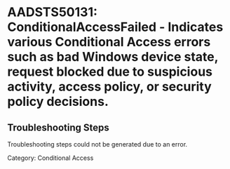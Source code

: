# AADSTS50131: ConditionalAccessFailed - Indicates various Conditional Access errors such as bad Windows device state, request blocked due to suspicious activity, access policy, or security policy decisions.


## Troubleshooting Steps
Troubleshooting steps could not be generated due to an error.

Category: Conditional Access